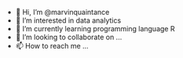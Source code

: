 - 👋 Hi, I’m @marvinquaintance
- 👀 I’m interested in data analytics
- 🌱 I’m currently learning programming language R
- 💞️ I’m looking to collaborate on ...
- 📫 How to reach me ...

<!---
marvinquaintance/marvinquaintance is a ✨ special ✨ repository because its `README.md` (this file) appears on your GitHub profile.
You can click the Preview link to take a look at your changes.
--->
